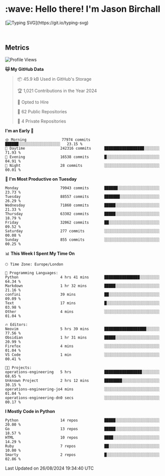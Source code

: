 <h1 align="left" id="jason-title">:wave: Hello there! I'm Jason Birchall</h1>

[![Typing SVG](https://readme-typing-svg.demolab.com?font=Anek+Devanagari+&size=14&pause=1000&color=8C8C8C&width=435&separator=%3C&lines=Software+Engineer+working+at+MoJ+Digital+UK.%3CI'm+currently+learning+Python+and+Machine+Learning.%3COpen+Source+and+Free+Software+advocate.%3CSkills%3A+Go;+Python;+Terraform;+Kubernetes.)](https://git.io/typing-svg)

<br>


<h2>Metrics</h2>

<!--START_SECTION:waka-->
![Profile Views](http://img.shields.io/badge/Profile%20Views-21-blue)

**🐱 My GitHub Data** 

> 📦 45.9 kB Used in GitHub's Storage 
 > 
> 🏆 1,021 Contributions in the Year 2024
 > 
> 💼 Opted to Hire
 > 
> 📜 62 Public Repositories 
 > 
> 🔑 4 Private Repositories 
 > 
**I'm an Early 🐤** 

```text
🌞 Morning                77974 commits       ██████░░░░░░░░░░░░░░░░░░░   23.15 % 
🌆 Daytime                242316 commits      ██████████████████░░░░░░░   71.93 % 
🌃 Evening                16538 commits       █░░░░░░░░░░░░░░░░░░░░░░░░   04.91 % 
🌙 Night                  28 commits          ░░░░░░░░░░░░░░░░░░░░░░░░░   00.01 % 
```
📅 **I'm Most Productive on Tuesday** 

```text
Monday                   79943 commits       ██████░░░░░░░░░░░░░░░░░░░   23.73 % 
Tuesday                  88557 commits       ███████░░░░░░░░░░░░░░░░░░   26.29 % 
Wednesday                71860 commits       █████░░░░░░░░░░░░░░░░░░░░   21.33 % 
Thursday                 63302 commits       █████░░░░░░░░░░░░░░░░░░░░   18.79 % 
Friday                   32062 commits       ██░░░░░░░░░░░░░░░░░░░░░░░   09.52 % 
Saturday                 277 commits         ░░░░░░░░░░░░░░░░░░░░░░░░░   00.08 % 
Sunday                   855 commits         ░░░░░░░░░░░░░░░░░░░░░░░░░   00.25 % 
```


📊 **This Week I Spent My Time On** 

```text
🕑︎ Time Zone: Europe/London

💬 Programming Languages: 
Python                   4 hrs 41 mins       ████████████████░░░░░░░░░   64.34 % 
Markdown                 1 hr 32 mins        █████░░░░░░░░░░░░░░░░░░░░   21.16 % 
confini                  39 mins             ██░░░░░░░░░░░░░░░░░░░░░░░   09.09 % 
Text                     17 mins             █░░░░░░░░░░░░░░░░░░░░░░░░   03.98 % 
Other                    4 mins              ░░░░░░░░░░░░░░░░░░░░░░░░░   01.04 % 

🔥 Editors: 
Neovim                   5 hrs 39 mins       ███████████████████░░░░░░   77.56 % 
Obsidian                 1 hr 31 mins        █████░░░░░░░░░░░░░░░░░░░░   20.99 % 
Firefox                  4 mins              ░░░░░░░░░░░░░░░░░░░░░░░░░   01.04 % 
VS Code                  1 min               ░░░░░░░░░░░░░░░░░░░░░░░░░   00.41 % 

🐱‍💻 Projects: 
operations-engineering   5 hrs               █████████████████░░░░░░░░   68.65 % 
Unknown Project          2 hrs 12 mins       ████████░░░░░░░░░░░░░░░░░   30.15 % 
operations-engineering-jo4 mins              ░░░░░░░░░░░░░░░░░░░░░░░░░   01.04 % 
operations-engineering-dn0 secs              ░░░░░░░░░░░░░░░░░░░░░░░░░   00.17 % 
```

**I Mostly Code in Python** 

```text
Python                   14 repos            █████░░░░░░░░░░░░░░░░░░░░   20.00 % 
Go                       13 repos            █████░░░░░░░░░░░░░░░░░░░░   18.57 % 
HTML                     10 repos            ████░░░░░░░░░░░░░░░░░░░░░   14.29 % 
Ruby                     7 repos             ██░░░░░░░░░░░░░░░░░░░░░░░   10.00 % 
Smarty                   2 repos             █░░░░░░░░░░░░░░░░░░░░░░░░   02.86 % 
```




 Last Updated on 26/08/2024 19:34:40 UTC
<!--END_SECTION:waka-->

<!-- links -->

[issues page]: https://github.com/jasonBirchall/jasonBirchall/issues "jasonBirchall/issues"
